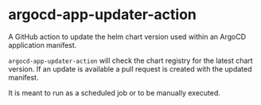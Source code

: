 # argocd-app-updater-action

A GitHub action to update the helm chart version used within an ArgoCD application manifest.

`argocd-app-updater-action` will check the chart registry for the latest chart version.
If an update is available a pull request is created with the updated manifest.

It is meant to run as a scheduled job or to be manually executed.
